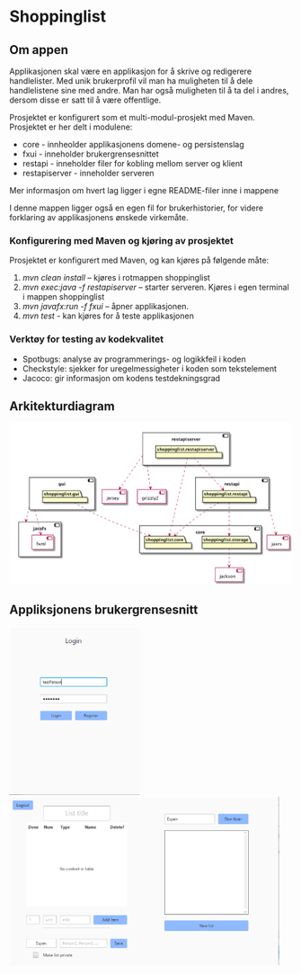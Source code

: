 # Shoppinglist

## Om appen
Applikasjonen skal være en applikasjon for å skrive og redigerere handlelister. 
Med unik brukerprofil vil man ha muligheten til å dele handlelistene sine med andre.
Man har også muligheten til å ta del i andres, dersom disse er satt til å være offentlige.

Prosjektet er konfigurert som et multi-modul-prosjekt med Maven.
Prosjektet er her delt i modulene:
- core -  innheolder applikasjonens domene- og persistenslag
- fxui - inneholder brukergrensesnittet 
- restapi - inneholder filer for kobling mellom server og klient 
- restapiserver - inneholder serveren

Mer informasjon om hvert lag ligger i egne README-filer inne i mappene

I denne mappen ligger også en egen fil for brukerhistorier, for videre forklaring av applikasjonens ønskede virkemåte. 

### Konfigurering med Maven og kjøring av prosjektet
Prosjektet er konfigurert med Maven, og kan kjøres på følgende måte:
1. *mvn clean install*  – kjøres i rotmappen shoppinglist 
2. *mvn exec:java -f restapiserver* – starter serveren. Kjøres i egen terminal i mappen shoppinglist
3. *mvn javafx:run -f fxui* – åpner applikasjonen.
4. *mvn test* - kan kjøres for å teste applikasjonen


### Verktøy for testing av kodekvalitet 
* Spotbugs: analyse av programmerings- og logikkfeil i koden 
* Checkstyle: sjekker for uregelmessigheter i koden som tekstelement
* Jacoco: gir informasjon om kodens testdekningsgrad 

## Arkitekturdiagram
![](architecture.png)

## Appliksjonens brukergrensesnitt 
<img src="./LoginPage.PNG" height="300">
<img src="./MainPage.png" height="300">
